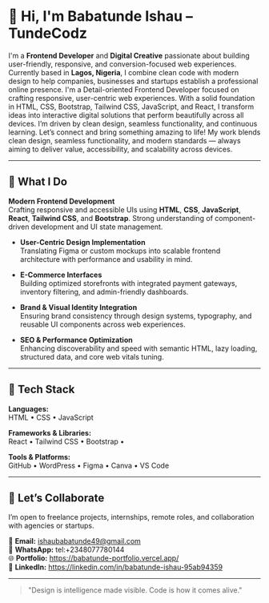 # 👋 Hi, I'm Babatunde Ishau – TundeCodz

I'm a **Frontend Developer** and **Digital Creative** passionate about building user-friendly, responsive, and conversion-focused web experiences.
Currently based in **Lagos, Nigeria**, I combine clean code with modern design to help companies, businesses and startups establish a professional online presence.
I'm a Detail-oriented Frontend Developer focused on crafting responsive, user-centric web experiences. With a solid foundation in HTML, CSS, Bootstrap, Tailwind CSS, JavaScript, and React, I transform ideas into interactive digital solutions that perform beautifully across all devices. I’m driven by clean design, seamless functionality, and continuous learning.
Let’s connect and bring something amazing to life!
My work blends clean design, seamless functionality, and modern standards — always aiming to deliver value, accessibility, and scalability across devices.

---

## 💼 What I Do

**Modern Frontend Development**  
  Crafting responsive and accessible UIs using **HTML**, **CSS**, **JavaScript**, **React**, **Tailwind CSS**, and **Bootstrap**. Strong understanding of component-driven development and UI state management.

- **User-Centric Design Implementation**  
  Translating Figma or custom mockups into scalable frontend architecture with performance and usability in mind.

- **E-Commerce Interfaces**  
  Building optimized storefronts with integrated payment gateways, inventory filtering, and admin-friendly dashboards.

- **Brand & Visual Identity Integration**  
  Ensuring brand consistency through design systems, typography, and reusable UI components across web experiences.

- **SEO & Performance Optimization**  
  Enhancing discoverability and speed with semantic HTML, lazy loading, structured data, and core web vitals tuning.

---

## 🧰 Tech Stack

**Languages:**  
HTML • CSS • JavaScript  

**Frameworks & Libraries:**  
React • Tailwind CSS • Bootstrap • 

**Tools & Platforms:**  
GitHub • WordPress • Figma • Canva • VS Code  

---

## 🤝 Let’s Collaborate

I’m open to freelance projects, internships, remote roles, and collaboration with agencies or startups.

📧 **Email:** ishaubabatunde49@gmail.com  
📱 **WhatsApp:** tel:+2348077780144  
🌐 **Portfolio:** https://babatunde-portfolio.vercel.app/  
💼 **LinkedIn:** https://linkedin.com/in/babatunde-ishau-95ab94359

---

> "Design is intelligence made visible. Code is how it comes alive."

